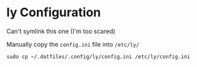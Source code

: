 # ly Configuration

Can't symlink this one (I'm too scared)

Manually copy the `config.ini` file into `/etc/ly/`

`sudo cp ~/.dotfiles/.config/ly/config.ini /etc/ly/config.ini`
